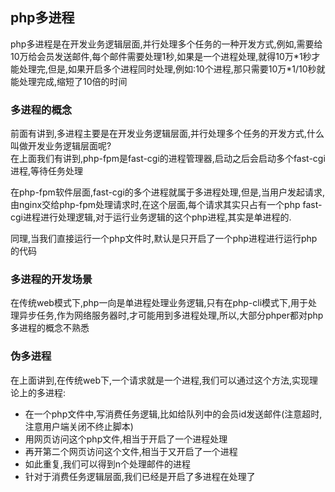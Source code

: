 ## php多进程

php多进程是在开发业务逻辑层面,并行处理多个任务的一种开发方式,例如,需要给10万给会员发送邮件,每个邮件需要处理1秒,如果是一个进程处理,就得10万\*1秒才能处理完,但是,如果开启多个进程同时处理,例如:10个进程,那只需要10万\*1/10秒就能处理完成,缩短了10倍的时间

### 多进程的概念
前面有讲到,多进程主要是在开发业务逻辑层面,并行处理多个任务的开发方式,什么叫做开发业务逻辑层面呢?  
在上面我们有讲到,php-fpm是fast-cgi的进程管理器,启动之后会启动多个fast-cgi进程,等待任务处理  

在php-fpm软件层面,fast-cgi的多个进程就属于多进程处理,但是,当用户发起请求,由nginx交给php-fpm处理请求时,在这个层面,每个请求其实只占有一个php fast-cgi进程进行处理逻辑,对于运行业务逻辑的这个php进程,其实是单进程的.

同理,当我们直接运行一个php文件时,默认是只开启了一个php进程进行运行php的代码


### 多进程的开发场景
在传统web模式下,php一向是单进程处理业务逻辑,只有在php-cli模式下,用于处理异步任务,作为网络服务器时,才可能用到多进程处理,所以,大部分phper都对php多进程的概念不熟悉

### 伪多进程
在上面讲到,在传统web下,一个请求就是一个进程,我们可以通过这个方法,实现理论上的多进程:

 * 在一个php文件中,写消费任务逻辑,比如给队列中的会员id发送邮件(注意超时,注意用户端关闭不终止脚本)
 * 用网页访问这个php文件,相当于开启了一个进程处理
 * 再开第二个网页访问这个文件,相当于又开启了一个进程
 * 如此重复,我们可以得到n个处理邮件的进程
 * 针对于消费任务逻辑层面,我们已经是开启了多进程在处理了
  
